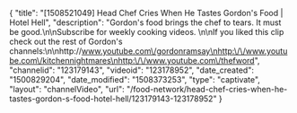 {
    "title": "[1508521049] Head Chef Cries When He Tastes Gordon's Food | Hotel Hell",
    "description": "Gordon's food brings the chef to tears. It must be good.\n\nSubscribe for weekly cooking videos. \n\nIf you liked this clip check out the rest of Gordon's channels:\n\nhttp:\/\/www.youtube.com\/gordonramsay\nhttp:\/\/www.youtube.com\/kitchennightmares\nhttp:\/\/www.youtube.com\/thefword",
    "channelid": "123179143",
    "videoid": "123178952",
    "date_created": "1500829204",
    "date_modified": "1508373253",
    "type": "captivate",
    "layout": "channelVideo",
    "url": "\/food-network\/head-chef-cries-when-he-tastes-gordon-s-food-hotel-hell\/123179143-123178952"
}